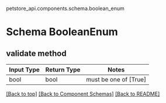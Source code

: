 petstore_api.components.schema.boolean_enum
# Schema BooleanEnum

## validate method
Input Type | Return Type | Notes
------------ | ------------- | -------------
bool | bool | must be one of [True]

[[Back to top]](#top) [[Back to Component Schemas]](../../../README.md#Component-Schemas) [[Back to README]](../../../README.md)
